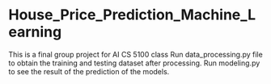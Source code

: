 # House_Price_Prediction_Machine_Learning
This is a final group project for AI CS 5100 class
Run data_processing.py file to obtain the training and testing dataset after processing.
Run modeling.py to see the result of the prediction of the models.
